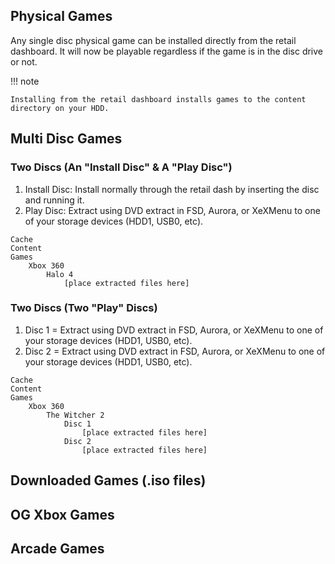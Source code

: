 ## Physical Games

Any single disc physical game can be installed directly from the retail dashboard. It will now be playable regardless 
if the game is in the disc drive or not.

!!! note

    Installing from the retail dashboard installs games to the content directory on your HDD.

## Multi Disc Games

### Two Discs (An "Install Disc" & A "Play Disc")

1. Install Disc: Install normally through the retail dash by inserting the disc and running it. 
2. Play Disc: Extract using DVD extract in FSD, Aurora, or XeXMenu to one of your storage devices (HDD1, USB0, etc).

``` { .yaml .no-copy }
Cache
Content
Games
    Xbox 360
        Halo 4
            [place extracted files here]
```

### Two Discs (Two "Play" Discs)

1. Disc 1 = Extract using DVD extract in FSD, Aurora, or XeXMenu to one of your storage devices (HDD1, USB0, etc).
2. Disc 2 = Extract using DVD extract in FSD, Aurora, or XeXMenu to one of your storage devices (HDD1, USB0, etc).

``` { .yaml .no-copy }
Cache
Content
Games
    Xbox 360
        The Witcher 2
            Disc 1
                [place extracted files here]
            Disc 2
                [place extracted files here]
```

## Downloaded Games (.iso files)

## OG Xbox Games



## Arcade Games

